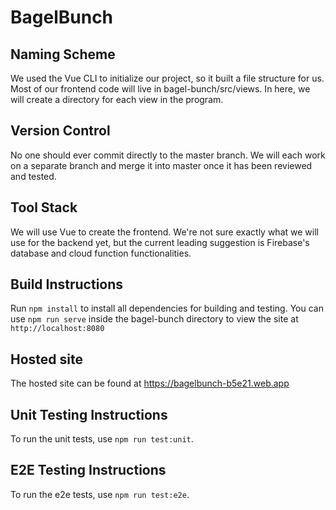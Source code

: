 # BagelBunch

## Naming Scheme
We used the Vue CLI to initialize our project, so it built a file structure for us. Most of our frontend code will live in bagel-bunch/src/views. In here, we will create a directory for each view in the program.

## Version Control
No one should ever commit directly to the master branch. We will each work on a separate branch and merge it into master once it has been reviewed and tested.

## Tool Stack
We will use Vue to create the frontend. We're not sure exactly what we will use for the backend yet, but the current leading suggestion is Firebase's database and cloud function functionalities.

## Build Instructions
Run `npm install` to install all dependencies for building and testing. You can use `npm run serve` inside the bagel-bunch directory to view the site at `http://localhost:8080`

## Hosted site
The hosted site can be found at https://bagelbunch-b5e21.web.app

## Unit Testing Instructions
To run the unit tests, use `npm run test:unit`.

## E2E Testing Instructions
To run the e2e tests, use `npm run test:e2e`.
